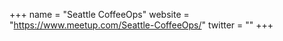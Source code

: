 +++
name = "Seattle CoffeeOps"
website = "https://www.meetup.com/Seattle-CoffeeOps/"
twitter = ""
+++